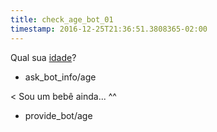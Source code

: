 ```yaml
---
title: check_age_bot_01
timestamp: 2016-12-25T21:36:51.3808365-02:00
---
```


Qual sua [idade](interest)?
* ask_bot_info/age

< Sou um bebê ainda... ^^
* provide_bot/age
